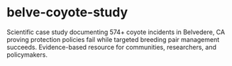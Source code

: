 # belve-coyote-study
Scientific case study documenting 574+ coyote incidents in Belvedere, CA proving protection policies fail while targeted breeding pair management succeeds. Evidence-based resource for communities, researchers, and policymakers.

